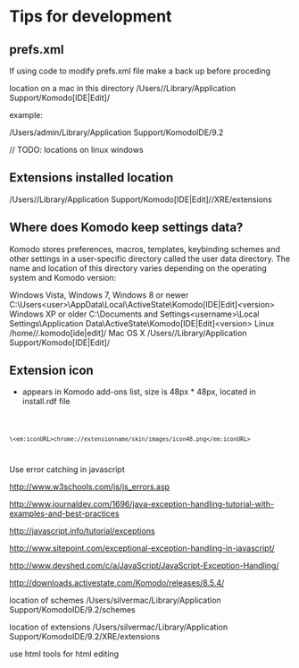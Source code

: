 # Tips for development

## prefs.xml

If using code to modify prefs.xml file make a back up before proceding

location on a mac in this directory
/Users/<user>/Library/Application Support/Komodo[IDE|Edit]/<Version>

example:

/Users/admin/Library/Application Support/KomodoIDE/9.2

// TODO: locations on linux windows

## Extensions installed location
/Users/<user>/Library/Application Support/Komodo[IDE|Edit]/<Version>/XRE/extensions


## Where does Komodo keep settings data?

Komodo stores preferences, macros, templates, keybinding schemes and other settings in a user-specific directory called the user data directory. The name and location of this directory varies depending on the operating system and Komodo version:

Windows Vista, Windows 7, Windows 8 or newer
C:\Users\<user>\AppData\Local\ActiveState\Komodo[IDE|Edit]\<version>
Windows XP or older
C:\Documents and Settings\<username>\Local Settings\Application Data\ActiveState\Komodo[IDE|Edit]\<version>
Linux
/home/<user>/.komodo[ide|edit]/<version>
Mac OS X
/Users/<user>/Library/Application Support/Komodo[IDE|Edit]/<version>

## Extension icon

* appears in Komodo add-ons list, size is 48px * 48px, located in install.rdf file

<code>

    \<em:iconURL>chrome://extensionname/skin/images/icon48.png</em:iconURL>

</code>


Use error catching in javascript

http://www.w3schools.com/js/js_errors.asp

http://www.journaldev.com/1696/java-exception-handling-tutorial-with-examples-and-best-practices

http://javascript.info/tutorial/exceptions

http://www.sitepoint.com/exceptional-exception-handling-in-javascript/

http://www.devshed.com/c/a/JavaScript/JavaScript-Exception-Handling/


http://downloads.activestate.com/Komodo/releases/8.5.4/

location of schemes
/Users/silvermac/Library/Application Support/KomodoIDE/9.2/schemes

location of extensions
/Users/silvermac/Library/Application Support/KomodoIDE/9.2/XRE/extensions

use html tools for html editing




